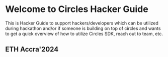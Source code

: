 # Welcome to Circles Hacker Guide
This is Hacker Guide to support hackers/developers which can be utilized during hackathon and/or if someone is building on top of circles and wants to get a quick overview of how to utilize Circles SDK, reach out to team, etc.
## ETH Accra'2024


